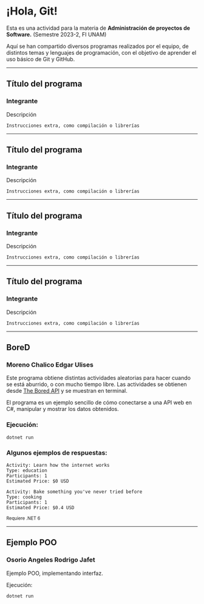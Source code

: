 # ¡Hola, Git!

Esta es una actividad para la materia de <strong>Administración de proyectos de Software.</strong> (Semestre 2023-2, FI UNAM)

Aquí se han compartido diversos programas realizados por el equipo, de distintos temas y lenguajes de programación, con el objetivo de aprender el uso básico de Git y GitHub.

---

## Título del programa
### Integrante

Descripción

    Instrucciones extra, como compilación o librerías

---

## Título del programa
### Integrante

Descripción

    Instrucciones extra, como compilación o librerías

---

## Título del programa
### Integrante

Descripción

    Instrucciones extra, como compilación o librerías

---

## Título del programa
### Integrante

Descripción

    Instrucciones extra, como compilación o librerías

---

## BoreD
### Moreno Chalico Edgar Ulises

Este programa obtiene distintas actividades aleatorias para hacer cuando se está aburrido, o con mucho tiempo libre. Las actividades se obtienen desde <a target="_blank" href="https://www.boredapi.com/">The Bored API</a> y se muestran en terminal.

El programa es un ejemplo sencillo de cómo conectarse a una API web en C#, manipular y mostrar los datos obtenidos.

### Ejecución:

    dotnet run

### Algunos ejemplos de respuestas:

    Activity: Learn how the internet works
    Type: education
    Participants: 1
    Estimated Price: $0 USD

    Activity: Bake something you've never tried before
    Type: cooking
    Participants: 1
    Estimated Price: $0.4 USD

<small>Requiere .NET 6</small>

---

## Ejemplo POO
### Osorio Angeles Rodrigo Jafet

Ejemplo POO, implementando interfaz.

Ejecución:

    dotnet run

